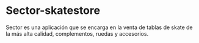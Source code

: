 # Sector-skatestore
Sector es una aplicación que se encarga en la venta de tablas de skate de la más alta calidad, complementos, ruedas y accesorios.
